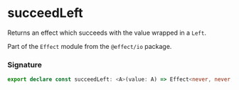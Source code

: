 # succeedLeft

Returns an effect which succeeds with the value wrapped in a `Left`.

Part of the `Effect` module from the `@effect/io` package.

### Signature

```typescript
export declare const succeedLeft: <A>(value: A) => Effect<never, never, Either.Either<A, never>>
```
